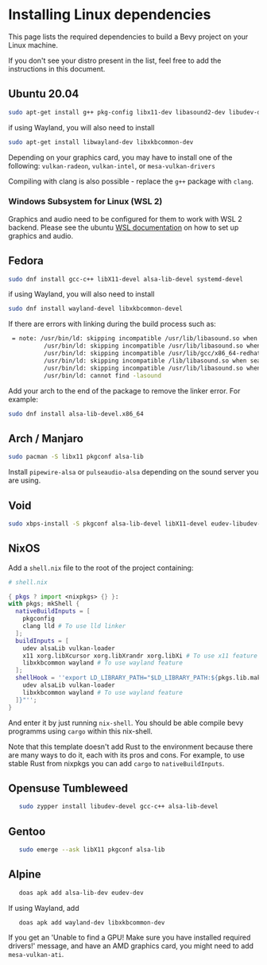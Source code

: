 # Installing Linux dependencies

This page lists the required dependencies to build a Bevy project on your Linux machine.

If you don't see your distro present in the list, feel free to add the instructions in this document.

## Ubuntu 20.04

```bash
sudo apt-get install g++ pkg-config libx11-dev libasound2-dev libudev-dev
```

if using Wayland, you will also need to install

```bash
sudo apt-get install libwayland-dev libxkbcommon-dev
```

Depending on your graphics card, you may have to install one of the following:
`vulkan-radeon`, `vulkan-intel`, or `mesa-vulkan-drivers`

Compiling with clang is also possible - replace the `g++` package with `clang`.

### Windows Subsystem for Linux (WSL 2)

Graphics and audio need to be configured for them to work with WSL 2 backend.
Please see the ubuntu [WSL documentation](https://wiki.ubuntu.com/WSL) on how to set up graphics and audio.

## Fedora

```bash
sudo dnf install gcc-c++ libX11-devel alsa-lib-devel systemd-devel
```

if using Wayland, you will also need to install

```bash
sudo dnf install wayland-devel libxkbcommon-devel
```

If there are errors with linking during the build process such as:

```bash
 = note: /usr/bin/ld: skipping incompatible /usr/lib/libasound.so when searching for -lasound
          /usr/bin/ld: skipping incompatible /usr/lib/libasound.so when searching for -lasound
          /usr/bin/ld: skipping incompatible /usr/lib/gcc/x86_64-redhat-linux/10/../../../libasound.so when searching for -lasound
          /usr/bin/ld: skipping incompatible /lib/libasound.so when searching for -lasound
          /usr/bin/ld: skipping incompatible /usr/lib/libasound.so when searching for -lasound
          /usr/bin/ld: cannot find -lasound
```

Add your arch to the end of the package to remove the linker error. For example:

```bash
sudo dnf install alsa-lib-devel.x86_64
```

## Arch / Manjaro

```bash
sudo pacman -S libx11 pkgconf alsa-lib
```

Install `pipewire-alsa` or `pulseaudio-alsa` depending on the sound server you are using.

## Void

```bash
sudo xbps-install -S pkgconf alsa-lib-devel libX11-devel eudev-libudev-devel
```

## NixOS

Add a `shell.nix` file to the root of the project containing:

```nix
# shell.nix

{ pkgs ? import <nixpkgs> {} }:
with pkgs; mkShell {
  nativeBuildInputs = [
    pkgconfig
    clang lld # To use lld linker
  ];
  buildInputs = [
    udev alsaLib vulkan-loader
    x11 xorg.libXcursor xorg.libXrandr xorg.libXi # To use x11 feature
    libxkbcommon wayland # To use wayland feature
  ];
  shellHook = ''export LD_LIBRARY_PATH="$LD_LIBRARY_PATH:${pkgs.lib.makeLibraryPath [
    udev alsaLib vulkan-loader
    libxkbcommon wayland # To use wayland feature
  ]}"'';
}
```

And enter it by just running `nix-shell`. You should be able compile bevy programms using `cargo` within this nix-shell.

Note that this template doesn't add Rust to the environment because there are many ways to do it, each with its pros and cons. For example, to use stable Rust from nixpkgs you can add `cargo` to `nativeBuildInputs`.

## Opensuse Tumbleweed

```bash
   sudo zypper install libudev-devel gcc-c++ alsa-lib-devel
```

## Gentoo

```bash
   sudo emerge --ask libX11 pkgconf alsa-lib
```

## Alpine

```bash
   doas apk add alsa-lib-dev eudev-dev
```

If using Wayland, add

```bash
   doas apk add wayland-dev libxkbcommon-dev
```

If you get an 'Unable to find a GPU! Make sure you have installed required drivers!' message, and have an AMD graphics card, you might need to add `mesa-vulkan-ati`.
